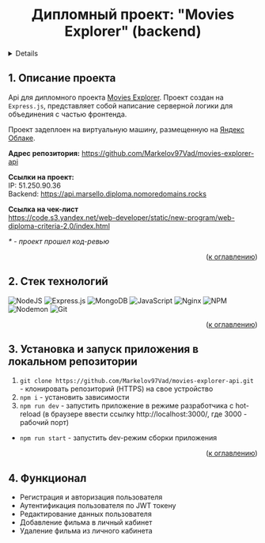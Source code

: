 <h1 align="center">Дипломный проект: "Movies Explorer" (backend)</h1>

<a name="summary">
  <details>
    <summary>Оглавление</summary>
    <ol>
      <li><a href="#project-description">Описание проекта</a></li>
      <li><a href="#technologies">Стек технологий</a></li>
      <li><a href="#installation">Установка и запуск приложения в локальном репозитории</a></li>
      <li><a href="#functionality">Функционал</a></li>
    </ol>
  </details>
</a>

<a name="project-description"><h2>1. Описание проекта</h2></a>
Api для дипломного проекта <a href="https://github.com/Markelov97Vad/movies-explorer-frontend">Movies Explorer</a>. Проект создан на ```Express.js```, представляет собой написание серверной логики для объединения с частью фронтенда.

Проект задеплоен на виртуальную машину, размещенную на <a href="https://cloud.yandex.ru/">Яндекс Облаке</a>.

<b>Адрес репозитория:</b> https://github.com/Markelov97Vad/movies-explorer-api

<b>Ссылки на проект:</b>
<br>
IP: 51.250.90.36
<br>
Backend: https://api.marsello.diploma.nomoredomains.rocks

<b>Ссылка на чек-лист</b>
<br>
https://code.s3.yandex.net/web-developer/static/new-program/web-diploma-criteria-2.0/index.html

<i>* - проект прошел код-ревью</i>

<div align="right">(<a href="#summary">к оглавлению</a>)</div>

<a name="technologies"><h2>2. Стек технологий</h2></a>
![NodeJS](https://img.shields.io/badge/node.js-6DA55F?style=for-the-badge&logo=node.js&logoColor=white)
![Express.js](https://img.shields.io/badge/express.js-%23404d59.svg?style=for-the-badge&logo=express&logoColor=%2361DAFB)
![MongoDB](https://img.shields.io/badge/MongoDB-%234ea94b.svg?style=for-the-badge&logo=mongodb&logoColor=white)
![JavaScript](https://img.shields.io/badge/javascript-%23323330.svg?style=for-the-badge&logo=javascript&logoColor=%23F7DF1E)
![Nginx](https://img.shields.io/badge/nginx-%23009639.svg?style=for-the-badge&logo=nginx&logoColor=white)
![NPM](https://img.shields.io/badge/NPM-%23CB3837.svg?style=for-the-badge&logo=npm&logoColor=white) 
![Nodemon](https://img.shields.io/badge/NODEMON-%23323330.svg?style=for-the-badge&logo=nodemon&logoColor=%BBDEAD)
![Git](https://img.shields.io/badge/git-%23F05033.svg?style=for-the-badge&logo=git&logoColor=white)

<div align="right">(<a href="#summary">к оглавлению</a>)</div>

<a name="installation"><h2>3. Установка и запуск приложения в локальном репозитории</h2></a>
1. `git clone https://github.com/Markelov97Vad/movies-explorer-api.git` - клонировать репозиторий (HTTPS) на свое устройство
2. `npm i` - установить зависимости
3. `npm run dev` - запустить приложение в режиме разработчика c hot-reload (в браузере ввести ссылку http://localhost:3000/, где 3000 - рабочий порт)
*  `npm run start` - запустить dev-режим сборки приложения

<div align="right">(<a href="#summary">к оглавлению</a>)</div>

<a name="functionality"><h2>4. Функционал</h2></a>
- Регистрация и авторизация пользователя
- Аутентификация пользователя по JWT токену
- Редактирование данных пользователя
- Добавление фильма в личный кабинет
- Удаление фильма из личного кабинета

